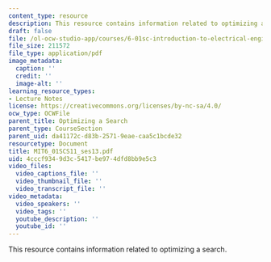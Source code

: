 ```yaml
---
content_type: resource
description: This resource contains information related to optimizing a search.
draft: false
file: /ol-ocw-studio-app/courses/6-01sc-introduction-to-electrical-engineering-and-computer-science-i-spring-2011/4cccf9349d3c5417be974dfd8bb9e5c3_MIT6_01SCS11_ses13.pdf
file_size: 211572
file_type: application/pdf
image_metadata:
  caption: ''
  credit: ''
  image-alt: ''
learning_resource_types:
- Lecture Notes
license: https://creativecommons.org/licenses/by-nc-sa/4.0/
ocw_type: OCWFile
parent_title: Optimizing a Search
parent_type: CourseSection
parent_uid: da41172c-d83b-2571-9eae-caa5c1bcde32
resourcetype: Document
title: MIT6_01SCS11_ses13.pdf
uid: 4cccf934-9d3c-5417-be97-4dfd8bb9e5c3
video_files:
  video_captions_file: ''
  video_thumbnail_file: ''
  video_transcript_file: ''
video_metadata:
  video_speakers: ''
  video_tags: ''
  youtube_description: ''
  youtube_id: ''
---
```

This resource contains information related to optimizing a search.